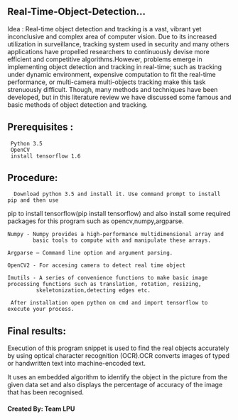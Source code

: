 ## Real-Time-Object-Detection...

Idea : Real-time object detection and tracking is a vast, vibrant yet inconclusive and complex area of computer vision. Due to its increased 
utilization in surveillance, tracking system used in security and many others applications have propelled researchers to continuously 
devise more efficient and competitive algorithms.However, problems emerge in implementing object detection and tracking in real-time; 
such as tracking under dynamic environment, expensive computation to fit the real-time performance, or multi-camera multi-objects 
tracking make this task strenuously difficult. Though, many methods and techniques have been developed, but in this literature review 
we have discussed some famous and basic methods of object detection and tracking. 


## Prerequisites : 
 
     Python 3.5
     OpenCV
     install tensorflow 1.6
     
     
## Procedure:
     
      Download python 3.5 and install it. Use command prompt to install pip and then use
   pip to install tensorflow(pip install tensorflow) and also install some required packages
   for this program such as opencv,numpy,argparse.

    Numpy - Numpy provides a high-performance multidimensional array and 
            basic tools to compute with and manipulate these arrays.

    Argparse – Command line option and argument parsing.

    OpenCV2 - For accesing camera to detect real time object

    Imutils - A series of convenience functions to make basic image processing functions such as translation, rotation, resizing, 
             skeletonization,detecting edges etc.

     After installation open python on cmd and import tensorflow to execute your process.
    
## Final results:

Execution of this program snippet is used to find the real objects accurately by using
optical character recognition (OCR).OCR converts images of typed or handwritten text into machine-encoded text.

It uses an embedded algorithm to identify the object in the picture from the given data set and also displays the percentage of accuracy of the image that has been recognised.

#### Created By: Team LPU
